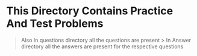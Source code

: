 # This Directory Contains Practice And Test Problems 

> Also In questions directory all the questions are present 
    > 
>In Answer directory all the answers are present for the respective questions